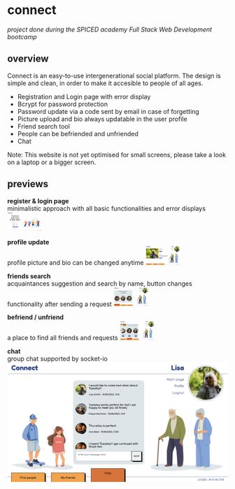 # connect

*project done during the SPICED academy Full Stack Web Development bootcamp* <br/>

## overview <br/>
Connect is an easy-to-use intergenerational social platform. The design is simple and clean, in order to make it accesible to people of all ages.

- Registration and Login page with error display
- Bcrypt for password protection
- Password update via a code sent by email in case of forgetting
- Picture upload and bio always updatable in the user profile
- Friend search tool
- People can be befriended and unfriended
- Chat

Note: This website is not yet optimised for small screens, please take a look on a laptop or a bigger screen. <br/>

## previews <br/>

**register & login page** <br/>
minimalistic approach with all basic functionalities and error displays
<kbd><img src="client/public/gifs/01_login.gif" width="80vw"/></kbd>

**profile update** <br/>
profile picture and bio can be changed anytime
<img src="client/public/gifs/02_update.gif" width="80vw"/>

**friends search** <br/>
acquaintances suggestion and search by name, button changes functionality after sending a request
<img src="client/public/gifs/03_search.gif" width="80vw"/>

**befriend / unfriend** <br/>
a place to find all friends and requests
<img src="client/public/gifs/04_be-unfriend.gif" width="80vw"/>

**chat** <br/>
group chat supported by socket-io
<img src="client/public/gifs/05_chat.jpg"/>

